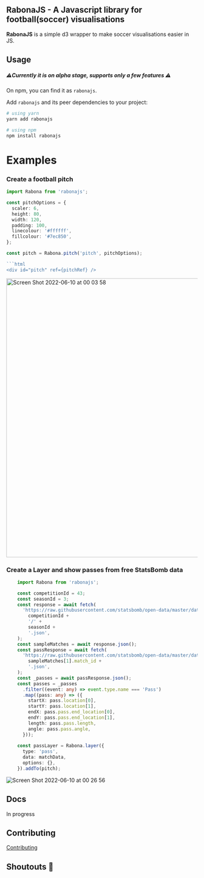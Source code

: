 ## RabonaJS - A Javascript library for football(soccer) visualisations 

**RabonaJS** is a simple d3 wrapper to make soccer visualisations easier in JS. 

## Usage

##### ⚠️Currently it is on alpha stage, supports only a few features ⚠️
On npm, you can find it as `rabonajs`.

Add `rabonajs` and its peer dependencies to your project:

```bash
# using yarn
yarn add rabonajs

# using npm
npm install rabonajs
```



# Examples

### Create a football pitch
```typescript
import Rabona from 'rabonajs';

const pitchOptions = {
  scaler: 6,
  height: 80,
  width: 120,
  padding: 100,
  linecolour: '#ffffff',
  fillcolour: '#7ec850',
};

const pitch = Rabona.pitch('pitch', pitchOptions);

```html
<div id="pitch" ref={pitchRef} />
```

<img width="734" alt="Screen Shot 2022-06-10 at 00 03 58" src="https://user-images.githubusercontent.com/812622/172945125-be67346f-561a-4c0e-b467-ca638b3b4ae7.png">


### Create a Layer and show passes from free StatsBomb data
```typescript
    import Rabona from 'rabonajs';

    const competitionId = 43;
    const seasonId = 3;
    const response = await fetch(
      'https://raw.githubusercontent.com/statsbomb/open-data/master/data/matches/' +
        competitionId +
        '/' +
        seasonId +
        '.json',
    );
    const sampleMatches = await response.json();
    const passResponse = await fetch(
      'https://raw.githubusercontent.com/statsbomb/open-data/master/data/events/' +
        sampleMatches[1].match_id +
        '.json',
    );
    const _passes = await passResponse.json();
    const passes = _passes
      .filter((event: any) => event.type.name === 'Pass')
      .map((pass: any) => ({
        startX: pass.location[0],
        startY: pass.location[1],
        endX: pass.pass.end_location[0],
        endY: pass.pass.end_location[1],
        length: pass.pass.length,
        angle: pass.pass.angle,
      }));
      
    const passLayer = Rabona.layer({
      type: 'pass',
      data: matchData,
      options: {},
    }).addTo(pitch);
```

![Screen Shot 2022-06-10 at 00 26 56](https://user-images.githubusercontent.com/812622/172948262-225d96d9-5006-4872-9b22-ebfb9ba7d9b5.png)


## Docs

In progress

## Contributing

[Contributing](CONTRIBUTING.md)

## Shoutouts 🙏


